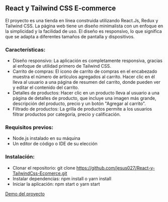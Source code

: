 ## React y Tailwind CSS E-commerce

El proyecto es una tienda en línea construida utilizando React.Js, Redux y Tailwind CSS. La página web tiene un diseño minimalista con un enfoque en la simplicidad y la facilidad de uso. El diseño es responsivo, lo que significa que se adapta a diferentes tamaños de pantalla y dispositivos.

### Características:

- Diseño responsivo: La aplicación es completamente responsiva, gracias al enfoque de utilidad primero de Tailwind CSS.
- Carrito de compras: El icono de carrito de compras en el encabezado muestra el número de artículos agregados al carrito. Hacer clic en él lleva al usuario a una página de resumen del carrito, donde pueden ver y editar el contenido del carrito.
- Detalles de productos: Hacer clic en un producto lleva al usuario a una página de detalles de producto, que incluye una imagen más grande, descripción del producto, precio y un botón "Agregar al carrito".
- Filtrado de productos: La grilla de productos permite a los usuarios filtrar productos por categoría, precio y calificación.

### Requisitos previos:

- Node.js instalado en su máquina
- Un editor de código o IDE de su elección

### Instalación:

- Clonar el repositorio: git clone https://github.com/jesus027/React-y-TailwindCss-Ecomerce.git
- Instalar dependencias: npm install o yarn install
- Iniciar la aplicación: npm start o yarn start

[Demo del proyecto](https://react-y-tailwind-css-ecomerce.vercel.app)
